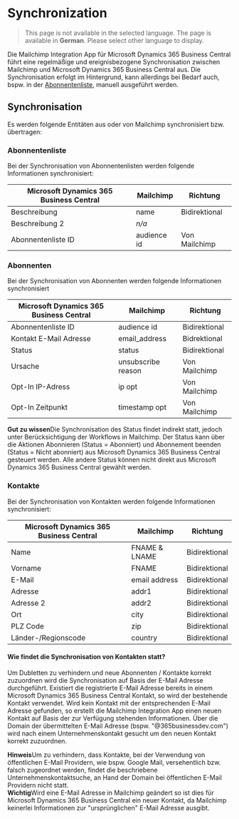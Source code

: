 # Synchronization

> This page is not available in the selected language. The page is available in **German**. Please select other language to display.

Die Mailchimp Integration App für Microsoft Dynamics 365 Business Central führt eine regelmäßige und ereignisbezogene Synchronisation zwischen Mailchimp und Microsoft Dynamics 365 Business Central aus. Die Synchronisation erfolgt im Hintergrund, kann allerdings bei Bedarf auch, bspw. in der [Abonnentenliste](audience-lists.md), manuell ausgeführt werden.

## Synchronisation

Es werden folgende Entitäten aus oder von Mailchimp synchronisiert bzw. übertragen:

### Abonnentenliste

Bei der Synchronisation von Abonnentenlisten werden folgende Informationen synchronisiert:

| Microsoft Dynamics 365 Business Central | Mailchimp | Richtung |
| --- | --- | --- |
| Beschreibung | name | Bidirektional |
| Beschreibung 2 | _n/a_ |  |
| Abonnentenliste ID | audience id | Von Mailchimp |

### Abonnenten

Bei der Synchronisation von Abonnenten werden folgende Informationen synchronisiert

| Microsoft Dynamics 365 Business Central | Mailchimp | Richtung |
| --- | --- | --- |
| Abonnentenliste ID | audience id | Bidirektional |
| Kontakt E-Mail Adresse | email_address | Bidrektional |
| Status | status | Bidirektional |
| Ursache | unsubscribe reason | Von Mailchimp |
| Opt-In IP-Adress | ip opt | Von Mailchimp |
| Opt-In Zeitpunkt | timestamp opt | Von Mailchimp |

<div class="alert alert-notice">
    <i class="fa-light fa-hand-point-up fa-lg"></i> <strong>Gut zu wissen</strong>Die Synchronisation des Status findet indirekt statt, jedoch unter Berücksichtigung der Workflows in Mailchimp. Der Status kann über die Aktionen Abonnieren (Status = Abonniert) und Abonnement beenden (Status = Nicht abonniert) aus Microsoft Dynamics 365 Business Central gesteuert werden. Alle andere Status können nicht direkt aus Microsoft Dynamics 365 Business Central gewählt werden.
</div>

### Kontakte

Bei der Synchronisation von Kontakten werden folgende Informationen synchronisiert:

| Microsoft Dynamics 365 Business Central | Mailchimp | Richtung |
| --- | --- | --- |
| Name | FNAME & LNAME | Bidirektional |
| Vorname | FNAME | Bidirektional |
| E-Mail | email address | Bidirektional |
| Adresse | addr1 | Bidirektional |
| Adresse 2 | addr2 | Bidirektional |
| Ort | city | Bidirektional |
| PLZ Code | zip | Bidirektional |
| Länder-/Regionscode | country | Bidirektional |

#### Wie findet die Synchronisation von Kontakten statt?
Um Dubletten zu verhindern und neue Abonnenten / Kontakte korrekt zuzuordnen wird die Synchronisation auf Basis der E-Mail Adresse durchgeführt. Existiert die registrierte E-Mail Adresse bereits in einem Microsoft Dynamics 365 Business Central Kontakt, so wird der bestehende Kontakt verwendet. Wird kein Kontakt mit der entsprechenden E-Mail Adresse gefunden, so erstellt die Mailchimp Integration App einen neuen Kontakt auf Basis der zur Verfügung stehenden Informationen. Über die Domain der übermittelten E-Mail Adresse (bspw. "@365businessdev.com") wird nach einem Unternehmenskontakt gesucht um den neuen Kontakt korrekt zuzuordnen.

<div class="alert alert-info">
    <i class="fa-duotone fa-thin fa-lightbulb fa-lg"></i> <strong>Hinweis</strong>Um zu verhindern, dass Kontakte, bei der Verwendung von öffentlichen E-Mail Providern, wie bspw. Google Mail, versehentlich bzw. falsch zugeordnet werden, findet die beschriebene Unternehmenskontaktsuche, an Hand der Domain bei öffentlichen E-Mail Providern nicht statt.
</div>

<div class="alert alert-warn">
    <i class="fa-light fa-triangle-exclamation fa-lg"></i> <strong>Wichtig</strong>Wird eine E-Mail Adresse in Mailchimp geändert so ist dies für Microsoft Dynamics 365 Business Central ein neuer Kontakt, da Mailchimp keinerlei Informationen zur "ursprünglichen" E-Mail Adresse ausgibt.
</div>
